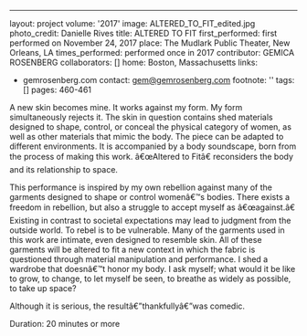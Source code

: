 ---
layout: project
volume: '2017'
image: ALTERED_TO_FIT_edited.jpg
photo_credit: Danielle Rives
title: ALTERED TO FIT
first_performed: first performed on November 24, 2017
place: The Mudlark Public Theater, New Orleans, LA
times_performed: performed once in 2017
contributor: GEMICA ROSENBERG
collaborators: []
home: Boston, Massachusetts
links:
- gemrosenberg.com
contact: gem@gemrosenberg.com
footnote: ''
tags: []
pages: 460-461



A new skin becomes mine. It works against my form. My form simultaneously rejects it. The skin in question contains shed materials designed to shape, control, or conceal the physical category of women, as well as other materials that mimic the body. The piece can be adapted to different environments. It is accompanied by a body soundscape, born from the process of making this work. â€œAltered to Fitâ€ reconsiders the body and its relationship to space.

This performance is inspired by my own rebellion against many of the garments designed to shape or control womenâ€™s bodies. There exists a freedom in rebellion, but also a struggle to accept myself as â€œagainst.â€ Existing in contrast to societal expectations may lead to judgment from the outside world. To rebel is to be vulnerable. Many of the garments used in this work are intimate, even designed to resemble skin. All of these garments will be altered to fit a new context in which the fabric is questioned through material manipulation and performance. I shed a wardrobe that doesnâ€™t honor my body. I ask myself; what would it be like to grow, to change, to let myself be seen, to breathe as widely as possible, to take up space?

Although it is serious, the resultâ€”thankfullyâ€”was comedic.

Duration: 20 minutes or more
